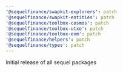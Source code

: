```yaml
---
'@sequelfinance/swapkit-explorers': patch
'@sequelfinance/swapkit-entities': patch
'@sequelfinance/toolbox-cosmos': patch
'@sequelfinance/toolbox-utxo': patch
'@sequelfinance/toolbox-evm': patch
'@sequelfinance/helpers': patch
'@sequelfinance/types': patch
---
```


Initial release of all sequel packages
